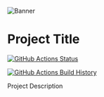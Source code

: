 ![Banner](Images/Banner.png)

# Project Title

[![GitHub Actions Status](https://github.com/Username/Project/workflows/Build/badge.svg?branch=master)](https://github.com/Username/Project/actions)

[![GitHub Actions Build History](https://buildstats.info/github/chart/Username/Project?branch=master&includeBuildsFromPullRequest=false)](https://github.com/Username/Project/actions)


Project Description
